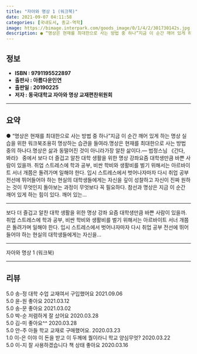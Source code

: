 ```yaml
---
title: "자아와 명상 1 (워크북)"
date: 2021-09-07 04:11:58
categories: [국내도서, 종교-역학]
image: https://bimage.interpark.com/goods_image/0/1/4/2/301730142s.jpg
description: ● “명상은 현재를 최대한으로 사는 방법 중 하나”지금 이 순간 깨어 있게 하는 명상 실습을 위한 워크북조용히 명상하는 습관을 들여라.명상은 현재를 최대한으로 사는 방법 중의 하나다.명상은 삶과 동떨어진 것이 아니라가장 알찬 삶이다.― 법정스님 《간다, 봐라》 중에서 보다 더 즐겁고
---
```


## **정보**

- **ISBN : 9791195522897**
- **출판사 : 아름다운인연**
- **출판일 : 20190225**
- **저자 : 동국대학교 자아와 명상 교재편찬위원회**

------



## **요약**

●  “명상은 현재를 최대한으로 사는 방법 중 하나”지금 이 순간 깨어 있게 하는 명상 실습을 위한 워크북조용히  명상하는 습관을 들여라.명상은 현재를 최대한으로 사는 방법 중의 하나다.명상은 삶과 동떨어진 것이 아니라가장 알찬 삶이다.― 법정스님 《간다, 봐라》 중에서 보다 더 즐겁고 알찬 대학 생활을 위한 명상 강좌요즘 대학생만큼 바쁜 사람이 있을까. 취업 스트레스에 학과 공부, 비싼 학비와 생활비를 벌기 위해서는 아르바이트 서너 개쯤은 돌려가며 일해야 한다. 입시 스트레스에서 벗어나자마자 다시 취업 공부 전선에 뛰어들어야 하는 현실의 대학생들에게는 자신을 깊이 성찰하고 자신이 진짜 원하는 것이 무엇인지 돌아보는 과정이 무엇보다 꼭 필요하다. 참선과 명상은 지금 이 순간 깨어 있게 하는 힘이 있다. 깨어 있는...

------

보다 더 즐겁고 알찬 대학 생활을 위한 명상 강좌
요즘 대학생만큼 바쁜 사람이 있을까. 취업 스트레스에 학과 공부, 비싼 학비와 생활비를 벌기 위해서는 아르바이트 서너 개쯤은 돌려가며 일해야 한다. 입시 스트레스에서 벗어나자마자 다시 취업 공부 전선에 뛰어들어야 하는 현실의 대학생들에게는 자신을... 

------


자아와 명상 1 (워크북) 

------


## **리뷰** 

5.0 송-정 대학 수업 교재여서 구입했어요 2021.09.06 <br/>5.0 윤-원 좋아요 2021.03.12 <br/>5.0 송-문 좋아요 2021.03.02 <br/>5.0 박-순 저렴하게 잘 샀어요  2020.03.28 <br/>5.0 김-미 좋아요^^ 2020.03.28 <br/>5.0 안-주 아들 학교 교재로 구매했어요. 2020.03.23 <br/>1.0 이-은 이야 이 돈을 받고 이 두께에 퀄이라니 학교 양심무엇? 2020.03.22 <br/>5.0 이-지 잘 사용하겠습니다 책 상태 좋아요 2020.03.16 <br/>